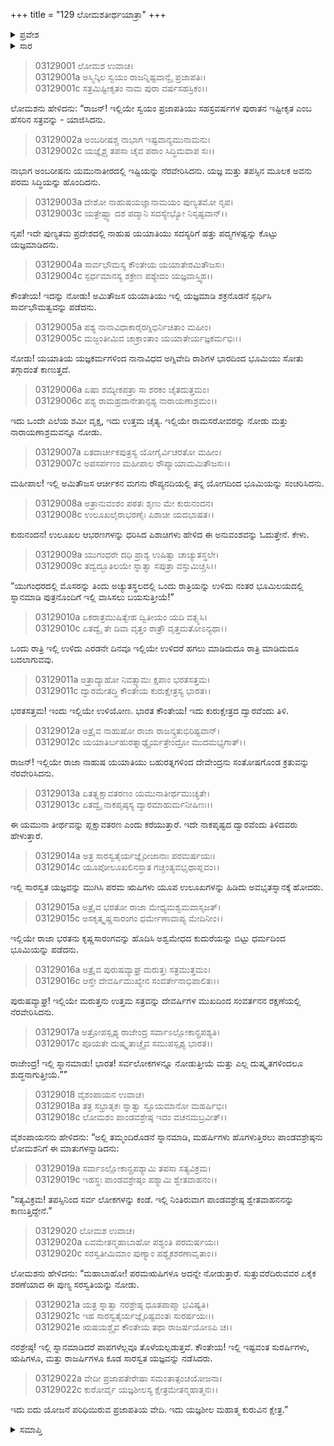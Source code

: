 +++
title = "129 ಲೋಮಶತೀರ್ಥಯಾತ್ರಾ"
+++

<details><summary>ಪ್ರವೇಶ</summary>


।।   ಓಂ ಓಂ ನಮೋ ನಾರಾಯಣಾಯ।।   ಶ್ರೀ ವೇದವ್ಯಾಸಾಯ ನಮಃ ।।

ಶ್ರೀ ಕೃಷ್ಣದ್ವೈಪಾಯನ ವೇದವ್ಯಾಸ ವಿರಚಿತ  

**ಶ್ರೀ ಮಹಾಭಾರತ**

**ಆರಣ್ಯಕ ಪರ್ವ**

**ತೀರ್ಥಯಾತ್ರಾ ಪರ್ವ**

**ಅಧ್ಯಾಯ 129**

</details>


<details><summary>ಸಾರ</summary>

ಯಮುನಾ ತೀರದ ಇತರ ಮಹತ್ವಗಳು (1-22).

</details>



> 03129001 ಲೋಮಶ ಉವಾಚ।  
03129001a ಅಸ್ಮಿನ್ಕಿಲ ಸ್ವಯಂ ರಾಜನ್ನಿಷ್ಟವಾನ್ವೈ ಪ್ರಜಾಪತಿಃ।  
03129001c ಸತ್ರಮಿಷ್ಟೀಕೃತಂ ನಾಮ ಪುರಾ ವರ್ಷಸಹಸ್ರಿಕಂ।।

ಲೋಮಶನು ಹೇಳಿದನು: “ರಾಜನ್! ಇಲ್ಲಿಯೇ ಸ್ವಯಂ ಪ್ರಜಾಪತಿಯು ಸಹಸ್ರವರ್ಷಗಳ ಪುರಾತನ ಇಷ್ಟೀಕೃತ ಎಂಬ ಹೆಸರಿನ ಸತ್ರವನ್ನು - ಯಾಜಿಸಿದನು.

> 03129002a ಅಂಬರೀಷಶ್ಚ ನಾಭಾಗ ಇಷ್ಟವಾನ್ಯಮುನಾಮನು।   
03129002c ಯಜ್ಞೈಶ್ಚ ತಪಸಾ ಚೈವ ಪರಾಂ ಸಿದ್ಧಿಮವಾಪ ಸಃ।।

ನಾಭಾಗ ಅಂಬರೀಷನು ಯಮುನಾತೀರದಲ್ಲಿ ಇಷ್ಟಿಯನ್ನು ನೆರವೇರಿಸಿದನು. ಯಜ್ಞ ಮತ್ತು ತಪಸ್ಸಿನ ಮೂಲಕ ಅವನು ಪರಮ ಸಿದ್ಧಿಯನ್ನು ಹೊಂದಿದನು.

> 03129003a ದೇಶೋ ನಾಹುಷಯಜ್ಞಾನಾಮಯಂ ಪುಣ್ಯತಮೋ ನೃಪ।  
03129003c ಯತ್ರೇಷ್ಟ್ವಾ ದಶ ಪದ್ಮಾನಿ ಸದಸ್ಯೇಭ್ಯೋ ನಿಸೃಷ್ಟವಾನ್।।

ನೃಪ! ಇದೇ ಪುಣ್ಯತಮ ಪ್ರದೇಶದಲ್ಲಿ ನಾಹುಷ ಯಯಾತಿಯು ಸದಸ್ಯರಿಗೆ ಹತ್ತು ಪದ್ಮಗಳಷ್ಟನ್ನು ಕೊಟ್ಟು ಯಜ್ಞಮಾಡಿದನು.

> 03129004a ಸಾರ್ವಭೌಮಸ್ಯ ಕೌಂತೇಯ ಯಯಾತೇರಮಿತೌಜಸಃ।  
03129004c ಸ್ಪರ್ಧಮಾನಸ್ಯ ಶಕ್ರೇಣ ಪಶ್ಯೇದಂ ಯಜ್ಞವಾಸ್ತ್ವಿಹ।।

ಕೌಂತೇಯ! ಇದನ್ನು ನೋಡು! ಅಮಿತೌಜಸ ಯಯಾತಿಯು ಇಲ್ಲಿ ಯಜ್ಞಮಾಡಿ ಶಕ್ರನೊಡನೆ ಸ್ಪರ್ಧಿಸಿ ಸಾರ್ವಭೌಮತ್ವವನ್ನು ಪಡೆದನು.

> 03129005a ಪಶ್ಯ ನಾನಾವಿಧಾಕಾರೈರಗ್ನಿಭಿರ್ನಿಚಿತಾಂ ಮಹೀಂ।  
03129005c ಮಜ್ಜಂತೀಮಿವ ಚಾಕ್ರಾಂತಾಂ ಯಯಾತೇರ್ಯಜ್ಞಕರ್ಮಭಿಃ।।

ನೋಡು! ಯಯಾತಿಯ ಯಜ್ಞಕರ್ಮಗಳಿಂದ ನಾನಾವಿಧದ ಅಗ್ನಿವೇದಿ ರಾಶಿಗಳ ಭಾರದಿಂದ ಭೂಮಿಯು ಸೋತು ತಗ್ಗಾದಂತೆ ಕಾಣುತ್ತದೆ.

> 03129006a ಏಷಾ ಶಮ್ಯೇಕಪತ್ರಾ ಸಾ ಶರಕಂ ಚೈತದುತ್ತಮಂ।  
03129006c ಪಶ್ಯ ರಾಮಹ್ರದಾನೇತಾನ್ಪಶ್ಯ ನಾರಾಯಣಾಶ್ರಮಂ।।

ಇದು ಒಂದೇ ಎಲೆಯ ಶಮೀ ವೃಕ್ಷ, ಇದು ಉತ್ತಮ ಚೈತ್ಯ. ಇಲ್ಲಿಯೇ ರಾಮಸರೋವರನ್ನು ನೋಡು ಮತ್ತು ನಾರಾಯಣಾಶ್ರಮವನ್ನೂ ನೋಡು.

> 03129007a ಏತದಾರ್ಚೀಕಪುತ್ರಸ್ಯ ಯೋಗೈರ್ವಿಚರತೋ ಮಹೀಂ।  
03129007c ಅಪಸರ್ಪಣಂ ಮಹೀಪಾಲ ರೌಪ್ಯಾಯಾಮಮಿತೌಜಸಃ।।

ಮಹೀಪಾಲ! ಇಲ್ಲಿ ಅಮಿತೌಜಸ ಆರ್ಚೀಕನ ಮಗನು ರೌಪ್ಯನದಿಯಲ್ಲಿ ತನ್ನ ಯೋಗದಿಂದ ಭೂಮಿಯನ್ನು ಸಂಚರಿಸಿದನು.

> 03129008a ಅತ್ರಾನುವಂಶಂ ಪಠತಃ ಶೃಣು ಮೇ ಕುರುನಂದನ।  
03129008c ಉಲೂಖಲೈರಾಭರಣೈಃ ಪಿಶಾಚೀ ಯದಭಾಷತ।।

ಕುರುನಂದನ! ಉಲೂಖಲ ಆಭರಣಗಳನ್ನು ಧರಿಸಿದ ಪಿಶಾಚಿಗಳು ಹೇಳಿದ ಈ ಅನುವಂಶವನ್ನು ಓದುತ್ತೇನೆ. ಕೇಳು.

> 03129009a ಯುಗಂಧರೇ ದಧಿ ಪ್ರಾಶ್ಯ ಉಷಿತ್ವಾ ಚಾಚ್ಯುತಸ್ಥಲೇ।  
03129009c ತದ್ವದ್ಭೂತಿಲಯೇ ಸ್ನಾತ್ವಾ ಸಪುತ್ರಾ ವಸ್ತುಮಿಚ್ಚಸಿ।।

“ಯುಗಂಧರದಲ್ಲಿ ಮೊಸರನ್ನು ತಿಂದು ಅಚ್ಯುತಸ್ಥಲದಲ್ಲಿ ಒಂದು ರಾತ್ರಿಯನ್ನು ಉಳಿದು ನಂತರ ಭೂಮಿಲಯದಲ್ಲಿ ಸ್ನಾನಮಾಡಿ ಪುತ್ರನೊಂದಿಗೆ ಇಲ್ಲಿ ವಾಸಿಸಲು ಬಯಸುತ್ತೀಯೆ!”

> 03129010a ಏಕರಾತ್ರಮುಷಿತ್ವೇಹ ದ್ವಿತೀಯಂ ಯದಿ ವತ್ಸ್ಯಸಿ।  
03129010c ಏತದ್ವೈ ತೇ ದಿವಾ ವೃತ್ತಂ ರಾತ್ರೌ ವೃತ್ತಮತೋಽನ್ಯಥಾ।।

ಒಂದು ರಾತ್ರಿ ಇಲ್ಲಿ ಉಳಿದು ಎರಡನೇ ದಿನವೂ ಇಲ್ಲಿಯೇ ಉಳಿದರೆ ಹಗಲು ಮಾಡಿದುದೂ ರಾತ್ರಿ ಮಾಡಿದುದೂ ಬದಲಾಗುವವು.

> 03129011a ಅತ್ರಾದ್ಯಾಹೋ ನಿವತ್ಸ್ಯಾಮಃ ಕ್ಷಪಾಂ ಭರತಸತ್ತಮ।  
03129011c ದ್ವಾರಮೇತದ್ಧಿ ಕೌಂತೇಯ ಕುರುಕ್ಷೇತ್ರಸ್ಯ ಭಾರತ।।

ಭರತಸತ್ತಮ! ಇಂದು ಇಲ್ಲಿಯೇ ಉಳಿಯೋಣ. ಭಾರತ ಕೌಂತೇಯ! ಇದು ಕುರುಕ್ಷೇತ್ರದ ದ್ವಾರವೆಂದು ತಿಳಿ.

> 03129012a ಅತ್ರೈವ ನಾಹುಷೋ ರಾಜಾ ರಾಜನ್ಕ್ರತುಭಿರಿಷ್ಟವಾನ್।  
03129012c ಯಯಾತಿರ್ಬಹುರತ್ನಾಢ್ಯೈರ್ಯತ್ರೇಂದ್ರೋ ಮುದಮಭ್ಯಗಾತ್।।

ರಾಜನ್! ಇಲ್ಲಿಯೇ ರಾಜಾ ನಾಹುಷ ಯಯಾತಿಯು ಬಹುರತ್ನಗಳಿಂದ ದೇವೇಂದ್ರನು ಸಂತೋಷಗೊಂಡ ಕ್ರತುವನ್ನು ನೆರವೇರಿಸಿದನು.

> 03129013a ಏತತ್ಪ್ಲಕ್ಷಾವತರಣಂ ಯಮುನಾತೀರ್ಥಮುಚ್ಯತೇ।  
03129013c ಏತದ್ವೈ ನಾಕಪೃಷ್ಠಸ್ಯ ದ್ವಾರಮಾಹುರ್ಮನೀಷಿಣಃ।।

ಈ ಯಮುನಾ ತೀರ್ಥವನ್ನು ಪ್ಲಕ್ಷಾವತರಣ ಎಂದು ಕರೆಯುತ್ತಾರೆ. ಇದೇ ನಾಕಪೃಷ್ಟದ ದ್ವಾರವೆಂದು ತಿಳಿದವರು ಹೇಳುತ್ತಾರೆ.

> 03129014a ಅತ್ರ ಸಾರಸ್ವತೈರ್ಯಜ್ಞೈರೀಜಾನಾಃ ಪರಮರ್ಷಯಃ।  
03129014c ಯೂಪೋಲೂಖಲಿನಸ್ತಾತ ಗಚ್ಚಂತ್ಯವಭೃಥಾಪ್ಲವಂ।।

ಇಲ್ಲಿ ಸಾರಸ್ವತ ಯಜ್ಞವನ್ನು ಮುಗಿಸಿ ಪರಮ ಋಷಿಗಳು ಯೂಪ ಉಲೂಖಗಳನ್ನು ಹಿಡಿದು ಅವಭೃತಸ್ನಾನಕ್ಕೆ ಹೋದರು.

> 03129015a ಅತ್ರೈವ ಭರತೋ ರಾಜಾ ಮೇಧ್ಯಮಶ್ವಮವಾಸೃಜತ್।   
03129015c ಅಸಕೃತ್ಕೃಷ್ಣಸಾರಂಗಂ ಧರ್ಮೇಣಾವಾಪ್ಯ ಮೇದಿನೀಂ।।

ಇಲ್ಲಿಯೇ ರಾಜಾ ಭರತನು ಕೃಷ್ಣಸಾರಂಗವನ್ನು ಹೊದಿಸಿ ಅಶ್ವಮೇಧದ ಕುದುರೆಯನ್ನು ಬಿಟ್ಟು ಧರ್ಮದಿಂದ ಭೂಮಿಯನ್ನು ಪಡೆದನು.

> 03129016a ಅತ್ರೈವ ಪುರುಷವ್ಯಾಘ್ರ ಮರುತ್ತಃ ಸತ್ರಮುತ್ತಮಂ।  
03129016c ಆಸ್ತೇ ದೇವರ್ಷಿಮುಖ್ಯೇನ ಸಂವರ್ತೇನಾಭಿಪಾಲಿತಃ।।

ಪುರುಷವ್ಯಾಘ್ರ! ಇಲ್ಲಿಯೇ ಮರುತ್ತನು ಉತ್ತಮ ಸತ್ರವನ್ನು ದೇವರ್ಷಿಗಳ ಮುಖದಿಂದ ಸಂವರ್ತನನ ರಕ್ಷಣೆಯಲ್ಲಿ ನೆರವೇರಿಸಿದನು.

> 03129017a ಅತ್ರೋಪಸ್ಪೃಶ್ಯ ರಾಜೇಂದ್ರ ಸರ್ವಾಽಲ್ಲೋಕಾನ್ಪ್ರಪಶ್ಯತಿ।  
03129017c ಪೂಯತೇ ದುಷ್ಕೃತಾಚ್ಚೈವ ಸಮುಪಸ್ಪೃಶ್ಯ ಭಾರತ।।

ರಾಜೇಂದ್ರ! ಇಲ್ಲಿ ಸ್ನಾನಮಾಡು! ಭಾರತ! ಸರ್ವಲೋಕಗಳನ್ನೂ ನೋಡುತ್ತೀಯೆ ಮತ್ತು ಎಲ್ಲ ದುಷ್ಕೃತಗಳಿಂದಲೂ ಶುದ್ಧನಾಗುತ್ತೀಯೆ.””

> 03129018 ವೈಶಂಪಾಯನ ಉವಾಚ।  
03129018a ತತ್ರ ಸಭ್ರಾತೃಕಃ ಸ್ನಾತ್ವಾ ಸ್ತೂಯಮಾನೋ ಮಹರ್ಷಿಭಿಃ।  
03129018c ಲೋಮಶಂ ಪಾಂಡವಶ್ರೇಷ್ಠ ಇದಂ ವಚನಮಬ್ರವೀತ್।।

ವೈಶಂಪಾಯನನು ಹೇಳಿದನು: “ಅಲ್ಲಿ ತಮ್ಮಂದಿರೊಡನೆ ಸ್ನಾನಮಾಡಿ, ಮಹರ್ಷಿಗಳು ಹೊಗಳುತ್ತಿರಲು ಪಾಂಡವಶ್ರೇಷ್ಠನು ಲೋಮಶನಿಗೆ ಈ ಮಾತುಗಳನ್ನಾಡಿದನು:

> 03129019a ಸರ್ವಾಽಲ್ಲೋಕಾನ್ಪ್ರಪಶ್ಯಾಮಿ ತಪಸಾ ಸತ್ಯವಿಕ್ರಮ।  
03129019c ಇಹಸ್ಥಃ ಪಾಂಡವಶ್ರೇಷ್ಠಂ ಪಶ್ಯಾಮಿ ಶ್ವೇತವಾಹನಂ।।

“ಸತ್ಯವಿಕ್ರಮ! ತಪಸ್ಸಿನಿಂದ ಸರ್ವ ಲೋಕಗಳನ್ನು ಕಂಡೆ. ಇಲ್ಲಿ ನಿಂತಿರುವಾಗ ಪಾಂಡವಶ್ರೇಷ್ಠ ಶ್ವೇತವಾಹನನನ್ನು ಕಾಣುತ್ತಿದ್ದೇನೆ.”

> 03129020 ಲೋಮಶ ಉವಾಚ।  
03129020a ಏವಮೇತನ್ಮಹಾಬಾಹೋ ಪಶ್ಯಂತಿ ಪರಮರ್ಷಯಃ।  
03129020c ಸರಸ್ವತೀಮಿಮಾಂ ಪುಣ್ಯಾಂ ಪಶ್ಯೈಕಶರಣಾವೃತಾಂ।।

ಲೋಮಶನು ಹೇಳಿದನು: “ಮಹಾಬಾಹೋ! ಪರಮ‌ಋಷಿಗಳೂ ಅದನ್ನೇ ನೋಡುತ್ತಾರೆ. ಸುತ್ತುವರೆದಿರುವವರ ಏಕೈಕ ಶರಣೆಯಾದ ಈ ಪುಣ್ಯ ಸರಸ್ವತಿಯನ್ನು ನೋಡು.

> 03129021a ಯತ್ರ ಸ್ನಾತ್ವಾ ನರಶ್ರೇಷ್ಠ ಧೂತಪಾಪ್ಮಾ ಭವಿಷ್ಯತಿ।  
03129021c ಇಹ ಸಾರಸ್ವತೈರ್ಯಜ್ಞೈರಿಷ್ಟವಂತಃ ಸುರರ್ಷಯಃ।।  
03129021e ಋಷಯಶ್ಚೈವ ಕೌಂತೇಯ ತಥಾ ರಾಜರ್ಷಯೋಽಪಿ ಚ।।

ನರಶ್ರೇಷ್ಠ! ಇಲ್ಲಿ ಸ್ನಾನಮಾಡಿದರೆ ಪಾಪಗಳೆಲ್ಲವೂ ತೊಳೆಯಲ್ಪಡುತ್ತವೆ. ಕೌಂತೇಯ! ಇಲ್ಲಿ ಇಷ್ಟವಂತ ಸುರರ್ಷಿಗಳು, ಋಷಿಗಳೂ, ಮತ್ತು ರಾಜರ್ಷಿಗಳೂ ಕೂಡ ಸಾರಸ್ವತ ಯಜ್ಞವನ್ನು ನಡೆಸಿದರು.

> 03129022a ವೇದೀ ಪ್ರಜಾಪತೇರೇಷಾ ಸಮಂತಾತ್ಪಂಚಯೋಜನಾ।  
03129022c ಕುರೋರ್ವೈ ಯಜ್ಞಶೀಲಸ್ಯ ಕ್ಷೇತ್ರಮೇತನ್ಮಹಾತ್ಮನಃ।।

ಇದು ಐದು ಯೋಜನೆ ಪರಿಧಿಯಿರುವ ಪ್ರಜಾಪತಿಯ ವೇದಿ. ಇದು ಯಜ್ಞಶೀಲ ಮಹಾತ್ಮ ಕುರುವಿನ ಕ್ಷೇತ್ರ.”

<details><summary>ಸಮಾಪ್ತಿ</summary>

ಇತಿ ಶ್ರೀ ಮಹಾಭಾರತೇ ಆರಣ್ಯಕಪರ್ವಣಿ ತೀರ್ಥಯಾತ್ರಾಪರ್ವಣಿ ಲೋಮಶತೀರ್ಥಯಾತ್ರಾಯಾಂ ಏಕೋನವಿಂಶತ್ಯಧಿಕಶತತಮೋಽಧ್ಯಾಯಃ।  
ಇದು ಮಹಾಭಾರತದ ಆರಣ್ಯಕಪರ್ವದಲ್ಲಿ ತೀರ್ಥಯಾತ್ರಾಪರ್ವದಲ್ಲಿ ಲೋಮಶತೀರ್ಥಯಾತ್ರೆಯಲ್ಲಿ ನೂರಾಇಪ್ಪತ್ತೊಂಭತ್ತನೆಯ ಅಧ್ಯಾಯವು.



</details>
